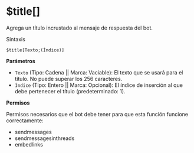 # $title[]

Agrega un título incrustado al mensaje de respuesta del bot.

Sintaxis
```
$title[Texto;(Índice)]
```

**Parámetros**

- `Texto` (Tipo: Cadena || Marca: Vaciable): El texto que se usará para el título. No puede superar los 256 caracteres.
- `Índice` (Tipo: Entero || Marca: Opcional): El índice de inserción al que debe pertenecer el título (predeterminado: 1).

**Permisos**

Permisos necesarios que el bot debe tener para que esta función funcione correctamente:

- sendmessages
- sendmessagesinthreads
- embedlinks